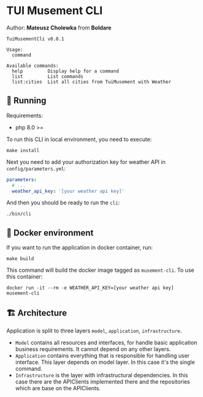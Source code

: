# TUI Musement CLI

Author: **Mateusz Cholewka** from **Boldare**

```shell
TuiMusementCli v0.0.1

Usage:
  command

Available commands:
  help         Display help for a command
  list         List commands
  list:cities  List all cities from TuiMusement with Weather
```

## :rocket: Running

Requirements:
- php 8.0 >=

To run this CLI in local environment, you need to execute:

```shell
make install
```

Next you need to add your authorization key for weather API in `config/parameters.yml`:

```yaml
parameters:
  # ...
  weather_api_key: '[your weather api key]'
```

And then you should be ready to run the `cli`:

```shell
./bin/cli
```

## :whale: Docker environment

If you want to run the application in docker container, run:

```shell
make build
```

This command will build the docker image tagged as `musement-cli`. To use this container:

```shell
docker run -it --rm -e WEATHER_API_KEY=[your weather api key] musement-cli
```

## :building_construction: Architecture

Application is split to three layers `model`, `application`, `infrastructure`.
- `Model` contains all resources and interfaces, for handle basic application business requirements. It cannot depend on any other layers.
- `Application` contains everything that is responsible for handling user interface. This layer depends on model layer. In this case it's the single command.
- `Infrastructure` is the layer with infrastructural dependencies. In this case there are the APIClients implemented there and the repositories which are base on the APIClients.
